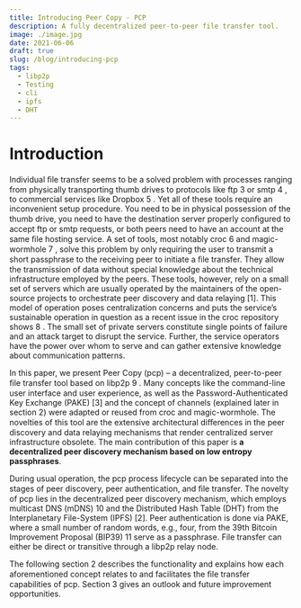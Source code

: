 ```yaml
---
title: Introducing Peer Copy - PCP
description: A fully decentralized peer-to-peer file transfer tool.
image: ./image.jpg
date: 2021-06-06
draft: true
slug: /blog/introducing-pcp
tags:
  - libp2p
  - Testing
  - cli
  - ipfs
  - DHT
---
```


# Introduction

Individual ﬁle transfer seems to be a solved problem with processes ranging from physically transporting thumb drives to protocols like ftp 3 or smtp 4 , to commercial services like Dropbox 5 . Yet all of these tools require an inconvenient setup procedure. You need to be in physical possession of the thumb drive, you need to have the destination server properly conﬁgured to accept ftp or smtp requests, or both peers need to have an account at the same ﬁle hosting service. A set of tools, most notably croc 6 and magic-wormhole 7 , solve this problem by only requiring the user to transmit a short passphrase to the receiving peer to initiate a ﬁle transfer. They allow the transmission of data without special knowledge about the technical infrastructure employed by the peers. These tools, however, rely on a small set of servers which are usually operated by the maintainers of the open-source projects to orchestrate peer discovery and data relaying [1]. This model of operation poses centralization concerns and puts the service’s sustainable operation in question as a recent issue in the croc repository shows 8 . The small set of private servers constitute single points of failure and an attack target to disrupt the service. Further, the service operators have the power over whom to serve and can gather extensive knowledge about communication patterns.

In this paper, we present Peer Copy (pcp) – a decentralized, peer-to-peer ﬁle transfer tool based on libp2p 9 . Many concepts like the command-line user interface and user experience, as well as the Password-Authenticated Key Exchange (PAKE) [3] and the concept of channels (explained later in section 2) were adapted or reused from croc and magic-wormhole. The novelties of this tool are the extensive architectural diﬀerences in the peer discovery and data relaying mechanisms that render centralized server infrastructure obsolete. The main contribution of this paper is **a decentralized peer discovery mechanism based on low entropy passphrases**.

During usual operation, the pcp process lifecycle can be separated into the stages of peer discovery, peer authentication, and ﬁle transfer. The novelty of pcp lies in the decentralized peer discovery mechanism, which employs multicast DNS (mDNS) 10 and the Distributed Hash Table (DHT) from the Interplanetary File-System (IPFS) [2]. Peer authentication is done via PAKE, where a small number of random words, e.g., four, from the 39th Bitcoin Improvement Proposal (BIP39) 11 serve as a passphrase. File transfer can either be direct or transitive through a libp2p relay node.

The following section 2 describes the functionality and explains how each aforementioned concept relates to and facilitates the ﬁle transfer capabilities of pcp. Section 3 gives an outlook and future improvement opportunities.
